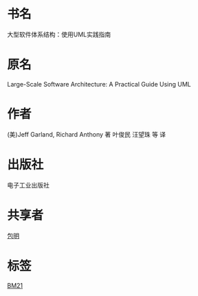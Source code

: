 # 书名 #
大型软件体系结构：使用UML实践指南

# 原名 #
Large-Scale Software Architecture:
A Practical Guide Using UML

# 作者 #
(美)Jeff Garland, Richard Anthony 著
叶俊民 汪望珠 等 译

# 出版社 #
电子工业出版社

# 共享者 #
[包明](BM.md)

# 标签 #
[BM21](BM21.md)